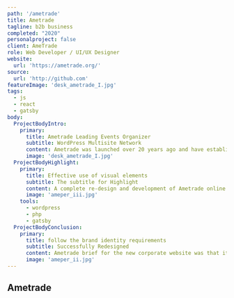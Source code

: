 ```yaml
---
path: '/ametrade'
title: Ametrade
tagline: b2b business
completed: "2020"
personalproject: false
client: AmeTrade
role: Web Developer / UI/UX Designer
website:
  url: 'https://ametrade.org/'
source:
  url: 'http://github.com'
featureImage: 'desk_ametrade_I.jpg'
tags:
  - js
  - react
  - gatsby
body:
  ProjectBodyIntro:
    primary:
      title: Ametrade Leading Events Organizer
      subtitle: WordPress Multisite Network
      content: Ametrade was launched over 20 years ago and have established themselves as a leader organising world-class industry focused events. Their solutions serve over 100 thousand professionals around the world to showcase products and services. Building a centralized content management system, Media management in one place shared media across the multisite Updating the outdated look and feel of the blogs and create a better and modern vision Audience International had to support differente languages The booking system is a flexible form with several dropdowns
      image: 'desk_ametrade_I.jpg'
  ProjectBodyHighlight:
    primary:
      title: Effective use of visual elements
      subtitle: The subtitle for Highlight
      content: A complete re-design and development of Ametrade online. A key aim for this project was to deliver an outstanding brand & interactive online experience for users, one that allowed the user to simply and quickly access information on Ametrade services. Visual Hierarchy, Choosing UI Colors, clear data presentation via menus, catalogs, etc. technical and server-side considerations. all WordPress Core, plugins and themes updates, and user management can be done from one centralized place, instead of having the need to update each site separately.
      image: 'ameper_iii.jpg'
    tools:
      - wordpress
      - php
      - gatsby
  ProjectBodyConclusion:
    primary:
      title: follow the brand identity requirements
      subtitle: Successfully Redesigned
      content: Ametrade brief for the new corporate website was that it must be clear, clean and highlight its brand, ethics and strength in the events market. A careful look into the style definitions of the main site and coming up with a similar look and feel for the new theme.
      image: 'ameper_ii.jpg'
---
```


## Ametrade